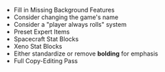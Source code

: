 - Fill in Missing Background Features
- Consider changing the game's name
- Consider a "player always rolls" system
- Preset Expert Items
- Spacecraft Stat Blocks
- Xeno Stat Blocks
- Either standardize or remove **bolding** for emphasis
- Full Copy-Editing Pass